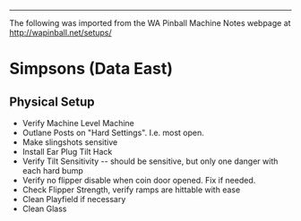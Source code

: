 ***
The following was imported from the WA Pinball Machine Notes webpage at http://wapinball.net/setups/
# Simpsons (Data East)
## Physical Setup
-   Verify Machine Level Machine
-   Outlane Posts on "Hard Settings". I.e. most open.
-   Make slingshots sensitive
-   Install Ear Plug Tilt Hack
-   Verify Tilt Sensitivity -- should be sensitive, but only one danger with each hard bump
-   Verify no flipper disable when coin door opened. Fix if needed.
-   Check Flipper Strength, verify ramps are hittable with ease
-   Clean Playfield if necessary
-   Clean Glass
